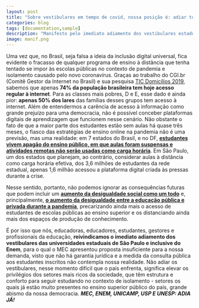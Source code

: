 ```yaml
---
layout: post
title: "Sobre vestibulares em tempo de covid, nossa posição é: adiar tudo já!"
categories: blog
tags: [documentation,sample]
description: "Manifesto pelo imediato adiamento dos vestibulares estaduais e Enem"
image: manif.png
---
```


Uma vez que, no Brasil, seja falsa a ideia da inclusão digital universal, fica evidente o fracasso de qualquer programa de ensino à distância que tenha tentado se impor às escolas públicas no contexto de pandemia e isolamento causado pelo novo coronavírus. Graças ao trabalho do CGI.br (Comitê Gestor da Internet no Brasil) e sua pesquisa [TIC Domicílios 2019](https://cutt.ly/kyLncaj), sabemos que apenas **74% da população brasileira tem hoje acesso regular à internet**. Para as classes mais pobres, D e E, esse dado é ainda pior: **apenas 50% dos lares** das famílias desses grupos tem acesso à internet. Além de entendermos a carência de acesso à informação como grande prejuízo para uma democracia, não é possível conceber plataformas digitais de aprendizagem que funcionem nesse cenário. Não obstante o fato de que a maior parte dos estudantes estão sem aulas há quase três meses, o fiasco das estratégias de ensino online na pandemia não é uma previsão, mas uma realidade: em 7 estados do Brasil, e no DF, **[estudantes vivem apagão do ensino público, em que aulas foram suspensas e atividades remotas não serão usadas como carga horária](https://cutt.ly/ByLnvfX)**. Em São Paulo, um dos estados que planejam, ao contrário, considerar aulas à distância como carga horária efetiva, dos 3,6 milhões de estudantes da rede estadual, apenas 1,6 milhão acessou a plataforma digital criada às pressas durante a crise.

Nesse sentido, portanto, não podemos ignorar as consequências futuras que podem incluir um **[aumento da desigualdade social como um todo](https://cutt.ly/gyLnbif)** e, principalmente, **[o aumento da desigualdade entre a educação pública e privada durante a pandemia](https://outline.com/RpEkw2)**, precarizando ainda mais o acesso de estudantes de escolas públicas ao ensino superior e os distanciando ainda mais dos espaços de produção de conhecimento.

É por isso que nós, educadoras, educadores, estudantes, gestores e profissionais da educação, **reivindicamos o imediato adiamento dos vestibulares das universidades estaduais de São Paulo e inclusive do Enem**, para o qual o MEC apresentou proposta insuficiente para a nossa demanda, visto que não há garantia jurídica e a medida da consulta pública aos estudantes inscritos não contempla nossa realidade. Não adiar os vestibulares, nesse momento difícil que o país enfrenta, significa elevar os privilégios dos setores mais ricos da sociedade, que têm estrutura e conforto para seguir estudando no contexto de isolamento - setores os quais já estão muito presentes no ensino superior público do país, grande abismo da nossa democracia. __*MEC, ENEM, UNICAMP, USP E UNESP: ADIA JÁ!*__